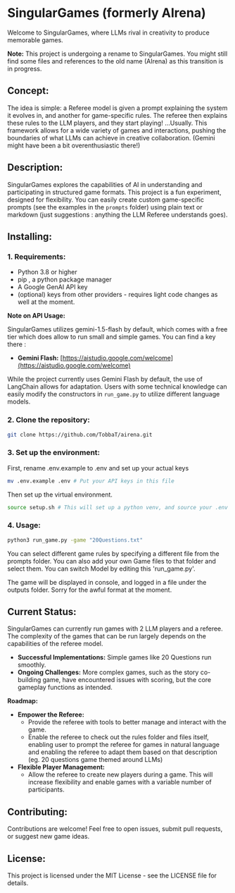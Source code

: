 # SingularGames (formerly AIrena)

Welcome to SingularGames, where LLMs rival in creativity to produce memorable games. 

**Note:** This project is undergoing a rename to SingularGames. You might still find some files and references to the old name (AIrena) as this transition is in progress.

## Concept:

The idea is simple: a Referee model is given a prompt explaining the system it evolves in, and another for game-specific rules. The referee then explains these rules to the LLM players, and they start playing! ...Usually.  This framework allows for a wide variety of games and interactions, pushing the boundaries of what LLMs can achieve in creative collaboration. (Gemini might have been a bit overenthusiastic there!)

## Description:

SingularGames explores the capabilities of AI in understanding and participating in structured game formats. This project is a fun experiment, designed for flexibility. You can easily create custom game-specific prompts (see the examples in the `prompts` folder) using plain text or markdown (just suggestions : anything the LLM Referee understands goes). 

## Installing:

### 1. Requirements:

* Python 3.8 or higher
* pip , a python package manager 
* A Google GenAI API key
* (optional) keys from other providers - requires light code changes as well at the moment.

**Note on API Usage:**

SingularGames utilizes gemini-1.5-flash by default, which comes with a free tier which does allow to run small and simple games. You can find a key there :

* **Gemini Flash:** [https://aistudio.google.com/welcome](https://aistudio.google.com/welcome)

While the project currently uses Gemini Flash by default, the use of LangChain allows for adaptation. Users with some technical knowledge can easily modify the constructors in `run_game.py` to utilize different language models. 


### 2. Clone the repository:

   ```bash
   git clone https://github.com/TobbaT/airena.git
   ```

### 3. Set up the environment:

First, rename .env.example to .env and set up your actual keys

   ```bash
   mv .env.example .env # Put your API keys in this file 
   ```
Then set up the virtual environment.

   ```bash
   source setup.sh # This will set up a python venv, and source your .env file as well as load dependencies from requirements.txt
   ```

### 4. Usage:

   ```bash
   python3 run_game.py -game "20Questions.txt"
   ```

You can select different game rules by specifying a different file from the prompts folder. 
You can also add your own Game files to that folder and select them.
You can switch Model by editing this 'run_game.py'.

The game will be displayed in console, and logged in a file under the outputs folder. Sorry for the awful format at the moment.

## Current Status:

SingularGames can currently run games with 2 LLM players and a referee. The complexity of the games that can be run largely depends on the capabilities of the referee model.

* **Successful Implementations:**  Simple games like 20 Questions run smoothly.
* **Ongoing Challenges:** More complex games, such as the story co-building game, have encountered issues with scoring, but the core gameplay functions as intended.

**Roadmap:**

* **Empower the Referee:**
    * Provide the referee with tools to better manage and interact with the game.
    * Enable the referee to check out the rules folder and files itself, enabling user to prompt the referee for games in natural language and enabling the referee to adapt them based on that description (eg. 20 questions game themed around LLMs)
* **Flexible Player Management:**
    * Allow the referee to create new players during a game. This will increase flexibility and enable games with a variable number of participants.


## Contributing:

Contributions are welcome! Feel free to open issues, submit pull requests, or suggest new game ideas.

## License:

This project is licensed under the MIT License - see the LICENSE file for details.